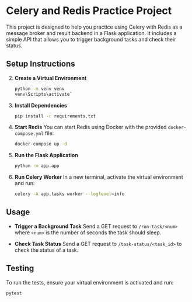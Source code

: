 
# Celery and Redis Practice Project

This project is designed to help you practice using Celery with Redis as a message broker and result backend in a Flask application. It includes a simple API that allows you to trigger background tasks and check their status.

## Setup Instructions

2. **Create a Virtual Environment**
   ```bash
   python -m venv venv
   venv\Scripts\activate`
   ```

3. **Install Dependencies**
   ```bash
   pip install -r requirements.txt
   ```

4. **Start Redis**
   You can start Redis using Docker with the provided `docker-compose.yml` file:
   ```bash
   docker-compose up -d
   ```

5. **Run the Flask Application**
   ```bash
   python -m app.app
   ```

6. **Run Celery Worker**
   In a new terminal, activate the virtual environment and run:
   ```bash
   celery -A app.tasks worker --loglevel=info
   ```

## Usage

- **Trigger a Background Task**
  Send a GET request to `/run-task/<num>` where `<num>` is the number of seconds the task should sleep.

- **Check Task Status**
  Send a GET request to `/task-status/<task_id>` to check the status of a task.

## Testing

To run the tests, ensure your virtual environment is activated and run:
```bash
pytest
```

